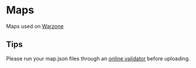 # Maps
Maps used on [Warzone](https://warz.one)

## Tips
Please run your map.json files through an [online validator](https://jsonlint.com/) before uploading.

